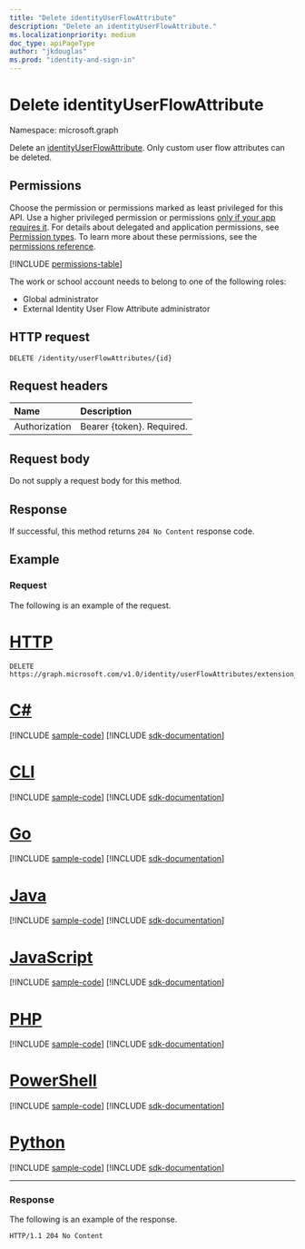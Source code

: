 ```yaml
---
title: "Delete identityUserFlowAttribute"
description: "Delete an identityUserFlowAttribute."
ms.localizationpriority: medium
doc_type: apiPageType
author: "jkdouglas"
ms.prod: "identity-and-sign-in"
---
```


# Delete identityUserFlowAttribute

Namespace: microsoft.graph

Delete an [identityUserFlowAttribute](../resources/identityuserflowattribute.md). Only custom user flow attributes can be deleted.

## Permissions

Choose the permission or permissions marked as least privileged for this API. Use a higher privileged permission or permissions [only if your app requires it](/graph/permissions-overview#best-practices-for-using-microsoft-graph-permissions). For details about delegated and application permissions, see [Permission types](/graph/permissions-overview#permission-types). To learn more about these permissions, see the [permissions reference](/graph/permissions-reference).

<!-- { "blockType": "permissions", "name": "identityuserflowattribute_delete" } -->
[!INCLUDE [permissions-table](../includes/permissions/identityuserflowattribute-delete-permissions.md)]

The work or school account needs to belong to one of the following roles:

* Global administrator
* External Identity User Flow Attribute administrator

## HTTP request

<!-- { "blockType": "ignored" } -->
```http
DELETE /identity/userFlowAttributes/{id}
```

## Request headers

|Name|Description|
|:---------------|:----------|
|Authorization|Bearer {token}. Required.|

## Request body

Do not supply a request body for this method.

## Response

If successful, this method returns `204 No Content` response code.

## Example

### Request

The following is an example of the request.


# [HTTP](#tab/http)
<!-- {
  "blockType": "request",
  "name": "delete_userFlowAttributes",
  "sampleKeys": ["extension_d09380e2b4c642b9a203fb816a04a7ad_Hobby"]
}
-->

``` http
DELETE https://graph.microsoft.com/v1.0/identity/userFlowAttributes/extension_d09380e2b4c642b9a203fb816a04a7ad_Hobby
```

# [C#](#tab/csharp)
[!INCLUDE [sample-code](../includes/snippets/csharp/delete-userflowattributes-csharp-snippets.md)]
[!INCLUDE [sdk-documentation](../includes/snippets/snippets-sdk-documentation-link.md)]

# [CLI](#tab/cli)
[!INCLUDE [sample-code](../includes/snippets/cli/delete-userflowattributes-cli-snippets.md)]
[!INCLUDE [sdk-documentation](../includes/snippets/snippets-sdk-documentation-link.md)]

# [Go](#tab/go)
[!INCLUDE [sample-code](../includes/snippets/go/delete-userflowattributes-go-snippets.md)]
[!INCLUDE [sdk-documentation](../includes/snippets/snippets-sdk-documentation-link.md)]

# [Java](#tab/java)
[!INCLUDE [sample-code](../includes/snippets/java/delete-userflowattributes-java-snippets.md)]
[!INCLUDE [sdk-documentation](../includes/snippets/snippets-sdk-documentation-link.md)]

# [JavaScript](#tab/javascript)
[!INCLUDE [sample-code](../includes/snippets/javascript/delete-userflowattributes-javascript-snippets.md)]
[!INCLUDE [sdk-documentation](../includes/snippets/snippets-sdk-documentation-link.md)]

# [PHP](#tab/php)
[!INCLUDE [sample-code](../includes/snippets/php/delete-userflowattributes-php-snippets.md)]
[!INCLUDE [sdk-documentation](../includes/snippets/snippets-sdk-documentation-link.md)]

# [PowerShell](#tab/powershell)
[!INCLUDE [sample-code](../includes/snippets/powershell/delete-userflowattributes-powershell-snippets.md)]
[!INCLUDE [sdk-documentation](../includes/snippets/snippets-sdk-documentation-link.md)]

# [Python](#tab/python)
[!INCLUDE [sample-code](../includes/snippets/python/delete-userflowattributes-python-snippets.md)]
[!INCLUDE [sdk-documentation](../includes/snippets/snippets-sdk-documentation-link.md)]

---

### Response

The following is an example of the response.

<!-- {
  "blockType": "response",
  "truncated": true
}
-->

``` http
HTTP/1.1 204 No Content
```
